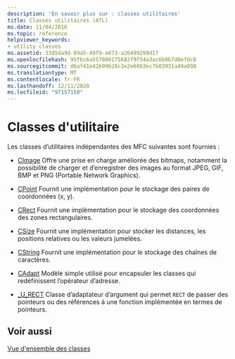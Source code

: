 ```yaml
---
description: 'En savoir plus sur : classes utilitaires'
title: Classes utilitaires (ATL)
ms.date: 11/04/2016
ms.topic: reference
helpviewer_keywords:
- utility classes
ms.assetid: 33d5da9d-89a5-49f9-a873-a26499299d17
ms.openlocfilehash: 95fbc6a557080175682f9f54a3ac6b9b7d0efdc6
ms.sourcegitcommit: d6af41e42699628c3e2e6063ec7b03931a49a098
ms.translationtype: MT
ms.contentlocale: fr-FR
ms.lasthandoff: 12/11/2020
ms.locfileid: "97157150"
---
```

# <a name="utility-classes"></a>Classes d'utilitaire

Les classes d’utilitaires indépendantes des MFC suivantes sont fournies :

- [CImage](../atl-mfc-shared/reference/cimage-class.md) Offre une prise en charge améliorée des bitmaps, notamment la possibilité de charger et d’enregistrer des images au format JPEG, GIF, BMP et PNG (Portable Network Graphics).

- [CPoint](../atl-mfc-shared/reference/cpoint-class.md) Fournit une implémentation pour le stockage des paires de coordonnées (x, y).

- [CRect](../atl-mfc-shared/reference/crect-class.md) Fournit une implémentation pour le stockage des coordonnées des zones rectangulaires.

- [CSize](../atl-mfc-shared/reference/csize-class.md) Fournit une implémentation pour stocker les distances, les positions relatives ou les valeurs jumelées.

- [CString](../atl-mfc-shared/reference/cstringt-class.md) Fournit une implémentation pour le stockage des chaînes de caractères.

- [CAdapt](../atl/reference/cadapt-class.md) Modèle simple utilisé pour encapsuler les classes qui redéfinissent l’opérateur d’adresse.

- [_U_RECT](../atl/reference/u-rect-class.md) Classe d’adaptateur d’argument qui permet `RECT` de passer des pointeurs ou des références à une fonction implémentée en termes de pointeurs.

## <a name="see-also"></a>Voir aussi

[Vue d'ensemble des classes](../atl/atl-class-overview.md)
